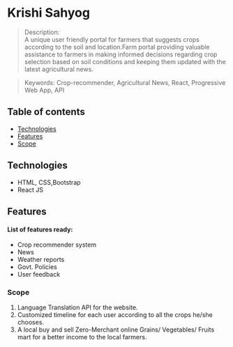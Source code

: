# Krishi Sahyog
> Description:  
> A unique user friendly portal for farmers that suggests crops according to the soil and location.Farm portal providing valuable assistance to farmers in making informed decisions regarding crop selection based on soil conditions and keeping them updated with the latest agricultural news.

> Keywords: Crop-recommender, Agricultural News, React, Progressive Web App, API 

## Table of contents
* [Technologies](#technologies)
* [Features](#features)
* [Scope](#Future_Scope)

## Technologies
* HTML, CSS,Bootstrap
*  React JS

## Features
#### List of features ready: 
* Crop recommender system
* News
* Weather reports
* Govt. Policies
* User feedback

### Scope 
1. Language Translation API for the website.
2. Customized timeline for each user according to all the crops he/she chooses.
3. A local buy and sell Zero-Merchant online Grains/ Vegetables/ Fruits mart for a better income to the local farmers. 

